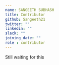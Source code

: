 ```yaml
---
name: SANGEETH SUBHASH
title: Contributor
github: Sangeeth21
twitter: ""
linkedin: ""
slack: ""
joining_date: ""
role : contributor
---
```


Still waiting for this
